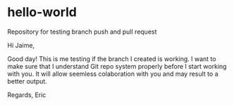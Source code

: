 # hello-world
Repository for testing branch push and pull request

Hi Jaime,

Good day! This is me testing if the branch I created is working. I want to make sure that I understand Git repo system properly before I start working with you. It will allow seemless colaboration with you and may result to a better output.

Regards,
Eric

